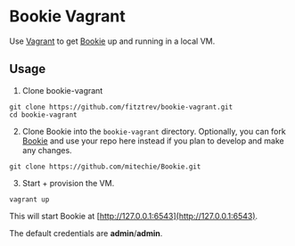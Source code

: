 # Bookie Vagrant

Use [Vagrant](http://www.vagrantup.com/) to get [Bookie](https://github.com/mitechie/Bookie) up and running in a local VM.

## Usage

1) Clone bookie-vagrant

```
git clone https://github.com/fitztrev/bookie-vagrant.git
cd bookie-vagrant
```

2) Clone Bookie into the `bookie-vagrant` directory. Optionally, you can fork [Bookie](https://github.com/mitechie/Bookie) and use your repo here instead if you plan to develop and make any changes.

```
git clone https://github.com/mitechie/Bookie.git
```

3) Start + provision the VM.

```
vagrant up
```

This will start Bookie at [http://127.0.0.1:6543](http://127.0.0.1:6543).

The default credentials are **admin**/**admin**.